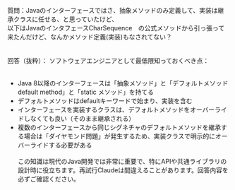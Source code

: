 質問：Javaのインターフェースではさ、抽象メソッドのみ定義して、実装は継承クラスに任せる、と思っていたけど、<br>
以下はJavaのインタフェースCharSequence　の公式メソッドから引っ張って来たんだけど、なんかメソッド定義(実装)もなされてない？
<br><br><br>
回答（抜粋）：
ソフトウェアエンジニアとして最低限知っておくべき点：<br><br>

- Java 8以降のインターフェースは「抽象メソッド」と「デフォルトメソッドdefault method」と「static メソッド」を持てる
- デフォルトメソッドはdefaultキーワードで始まり、実装を含む
- インターフェースを実装するクラスは、デフォルトメソッドをオーバーライドしなくても良い（そのまま継承される）
- 複数のインターフェースから同じシグネチャのデフォルトメソッドを継承する場合は「ダイヤモンド問題」が発生するため、実装クラスで明示的にオーバーライドする必要がある
<br><br>
この知識は現代のJava開発では非常に重要で、特にAPIや共通ライブラリの設計時に役立ちます。再試行Claudeは間違えることがあります。回答内容を必ずご確認ください。
